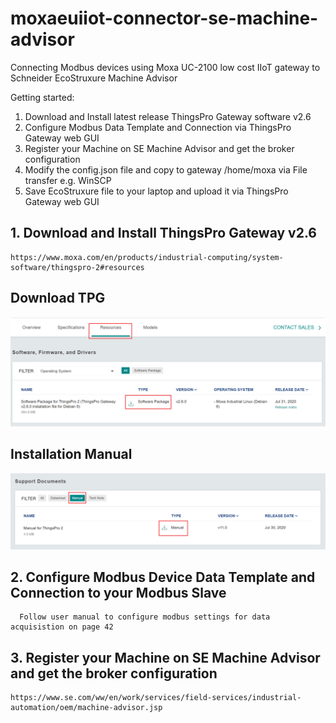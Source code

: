 # moxaeuiiot-connector-se-machine-advisor
Connecting Modbus devices using Moxa UC-2100 low cost IIoT gateway to Schneider EcoStruxure Machine Advisor

Getting started:

1. Download and Install latest release ThingsPro Gateway software v2.6
2. Configure Modbus Data Template and Connection via ThingsPro Gateway web GUI
3. Register your Machine on SE Machine Advisor and get the broker configuration
4. Modify the config.json file and copy to gateway /home/moxa via File transfer e.g. WinSCP
5. Save EcoStruxure file to your laptop and upload it via ThingsPro Gateway web GUI

## 1. Download and Install ThingsPro Gateway v2.6 
```
https://www.moxa.com/en/products/industrial-computing/system-software/thingspro-2#resources
```
## Download TPG
   ![](media/tpg-download-website.png)

## Installation Manual
   ![](media/tpg-installation-manual.png)

## 2. Configure Modbus Device Data Template and Connection to your Modbus Slave

      Follow user manual to configure modbus settings for data acquisistion on page 42
      
## 3. Register your Machine on SE Machine Advisor and get the broker configuration
```
https://www.se.com/ww/en/work/services/field-services/industrial-automation/oem/machine-advisor.jsp
```
